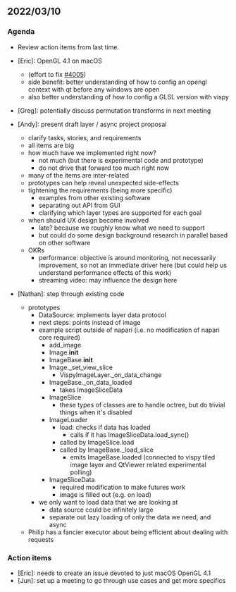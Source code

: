 ## 2022/03/10

### Agenda

- Review action items from last time.
- [Eric]: OpenGL 4.1 on macOS
    - (effort to fix [#4005](https://github.com/napari/napari/pull/4005))
    - side benefit: better understanding of how to config an opengl context with qt before any windows are open
    - also better understanding of how to config a GLSL version with vispy
- [Greg]: potentially discuss permutation transforms in next meeting
- [Andy]: present draft layer / async project proposal
    - clarify tasks, stories, and requirements
    - all items are big
    - how much have we implemented right now?
        - not much (but there is experimental code and prototype)
        - do not drive that forward too much right now
    - many of the items are inter-related
    - prototypes can help reveal unexpected side-effects
    - tightening the requirements (being more specific)
        - examples from other existing software
        - separating out API from GUI
        - clarifying which layer types are supported for each goal
    - when should UX design become involved
        - late? because we roughly know what we need to support
        - but could do some design background research in parallel based on other software
    - OKRs
        - performance: objective is around monitoring, not necessarily improvement, so not an immediate driver here (but could help us understand performance effects of this work)
        - streaming video: may influence the design here
        
- [Nathan]: step through existing code
    - prototypes
        - DataSource: implements layer data protocol
        - next steps: points instead of image
        - example script outside of napari (i.e. no modification of napari core required)
            - add_image
            - Image.__init__
            - ImageBase.__init__
            - Image._set_view_slice 
                - VispyImageLayer._on_data_change
            - ImageBase._on_data_loaded
                - takes ImageSliceData
            - ImageSlice
                - these types of classes are to handle octree, but do trivial things when it's disabled
            - ImageLoader
                - load: checks if data has loaded
                    - calls if it has ImageSliceData.load_sync()
                - called by ImageSlice.load
                - called by ImageBase._load_slice
                    - emits ImageBase.loaded (connected to vispy tiled image layer and QtViewer related experimental polling)
            - ImageSliceData
                - required modification to make futures work
                - image is filled out (e.g. on load)
        - we only want to load data that we are looking at
            - data source could be infinitely large
            - separate out lazy loading of only the data we need, and async
    - Philip has a fancier executor about being efficient about dealing with requests
        
### Action items

- [Eric]: needs to create an issue devoted to just macOS OpenGL 4.1
- [Jun]: set up a meeting to go through use cases and get more specifics

